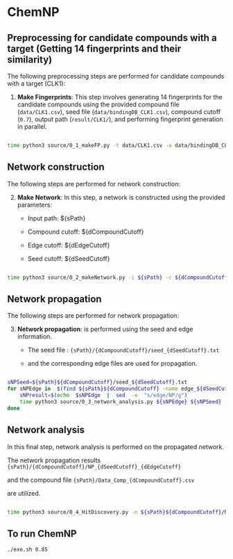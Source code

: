 # ChemNP

## Preprocessing for candidate compounds with a target (Getting 14 fingerprints and their similarity)

The following preprocessing steps are performed for candidate compounds with a target (CLK1):
  
1. **Make Fingerprints**: This step involves generating 14 fingerprints for the candidate compounds using the provided compound file (`data/CLK1.csv`), seed file (`data/bindingDB_CLK1.csv`), compound cutoff (`0.7`), output path (`result/CLK1/`), and performing fingerprint generation in parallel.  

```bash

time python3 source/0_1_makeFP.py -t data/CLK1.csv -a data/bindingDB_CLK1.csv -c 0.7 -o result/CLK1/ -d

```

## Network construction

The following steps are performed for network construction:

2. **Make Network**: In this step, a network is constructed using the provided parameters:

   - Input path: ${sPath}

   - Compound cutoff: ${dCompoundCutoff}

   - Edge cutoff: ${dEdgeCutoff}

   - Seed cutoff: ${dSeedCutoff}

```bash

time python3 source/0_2_makeNetwork.py -i ${sPath} -c ${dCompoundCutoff} -e ${dEdgeCutoff} -s ${dSeedCutoff}

```

## Network propagation

The following steps are performed for network propagation:

3. **Network propagation**: is performed using the seed and edge information.

   - The seed file : `{sPath}/{dCompoundCutoff}/seed_{dSeedCutoff}.txt`

   - and the corresponding edge files are used for propagation.
  

```bash

sNPSeed=${sPath}${dCompoundCutoff}/seed_${dSeedCutoff}.txt
for sNPEdge in  $(find ${sPath}${dCompoundCutoff} -name edge_${dSeedCutoff}_${dEdgeCutoff}_*); do
    sNPresult=$(echo  $sNPEdge  |  sed  -e  "s/edge/NP/g")
    time python3 source/0_3_network_analysis.py ${sNPEdge} ${sNPSeed} -o ${sNPresult} -addBidirectionEdge True
done

```

## Network analysis

In this final step, network analysis is performed on the propagated network.

The network propagation results
`{sPath}/{dCompoundCutoff}/NP_{dSeedCutoff}_{dEdgeCutoff}`

and the compound file
`{sPath}/Data_Comp_{dCompoundCutoff}.csv`

are utilized.
  

```bash

time python3 source/0_4_HitDiscovery.py -n ${sPath}${dCompoundCutoff}/NP_${dSeedCutoff}_${dEdgeCutoff}_ -f ${sPath}Data_Comp_${dCompoundCutoff}.csv`

```

## To run ChemNP

```
./exe.sh 0.85
```

